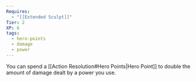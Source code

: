 ```yaml
---
Requires:
  - "[[Extended Sculpt]]"
Tier: 2
XP: 6
tags:
  - hero-points
  - damage
  - power
---
```

You can spend a [[Action Resolution#Hero Points|Hero Point]] to double the amount of damage dealt by a power you use.